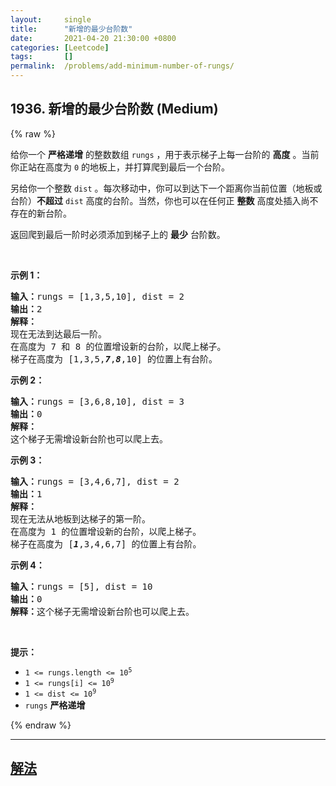 ```yaml
---
layout:     single
title:      "新增的最少台阶数"
date:       2021-04-20 21:30:00 +0800
categories: [Leetcode]
tags:       []
permalink:  /problems/add-minimum-number-of-rungs/
---
```


## 1936. 新增的最少台阶数 (Medium)

{% raw %}

<p>给你一个 <strong>严格递增</strong> 的整数数组 <code>rungs</code> ，用于表示梯子上每一台阶的 <strong>高度</strong> 。当前你正站在高度为 <code>0</code> 的地板上，并打算爬到最后一个台阶。</p>

<p>另给你一个整数 <code>dist</code> 。每次移动中，你可以到达下一个距离你当前位置（地板或台阶）<strong>不超过</strong> <code>dist</code> 高度的台阶。当然，你也可以在任何正 <strong>整数</strong> 高度处插入尚不存在的新台阶。</p>

<p>返回爬到最后一阶时必须添加到梯子上的 <strong>最少</strong> 台阶数。</p>

<p> </p>

<p><strong>示例 1：</strong></p>

<pre>
<strong>输入：</strong>rungs = [1,3,5,10], dist = 2
<strong>输出：</strong>2
<strong>解释：
</strong>现在无法到达最后一阶。
在高度为 7 和 8 的位置增设新的台阶，以爬上梯子。 
梯子在高度为 [1,3,5,<strong><em>7</em></strong>,<strong><em>8</em></strong>,10] 的位置上有台阶。
</pre>

<p><strong>示例 2：</strong></p>

<pre>
<strong>输入：</strong>rungs = [3,6,8,10], dist = 3
<strong>输出：</strong>0
<strong>解释：</strong>
这个梯子无需增设新台阶也可以爬上去。
</pre>

<p><strong>示例 3：</strong></p>

<pre>
<strong>输入：</strong>rungs = [3,4,6,7], dist = 2
<strong>输出：</strong>1
<strong>解释：</strong>
现在无法从地板到达梯子的第一阶。 
在高度为 1 的位置增设新的台阶，以爬上梯子。 
梯子在高度为 [<strong><em>1</em></strong>,3,4,6,7] 的位置上有台阶。
</pre>

<p><strong>示例 4：</strong></p>

<pre>
<strong>输入：</strong>rungs = [5], dist = 10
<strong>输出：</strong>0
<strong>解释：</strong>这个梯子无需增设新台阶也可以爬上去。
</pre>

<p> </p>

<p><strong>提示：</strong></p>

<ul>
	<li><code>1 <= rungs.length <= 10<sup>5</sup></code></li>
	<li><code>1 <= rungs[i] <= 10<sup>9</sup></code></li>
	<li><code>1 <= dist <= 10<sup>9</sup></code></li>
	<li><code>rungs</code> <strong>严格递增</strong></li>
</ul>

{% endraw %}

---

## [解法](https://github.com/awesee/leetcode/tree/master/problems/add-minimum-number-of-rungs)

